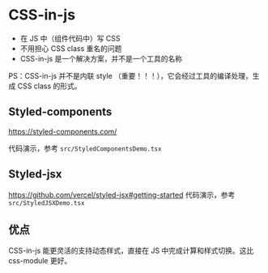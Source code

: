 # CSS-in-js

- 在 JS 中（组件代码中）写 CSS
- 不用担心 CSS class 重名的问题
- CSS-in-js 是一个解决方案，并不是一个工具的名称

PS：CSS-in-js 并不是内联 style （重要！！！），它会经过工具的编译处理，生成 CSS class 的形式。

## Styled-components

https://styled-components.com/

代码演示，参考 `src/StyledComponentsDemo.tsx`

## Styled-jsx

https://github.com/vercel/styled-jsx#getting-started
代码演示，参考 `src/StyledJSXDemo.tsx`

## 优点

CSS-in-js 能更灵活的支持动态样式，直接在 JS 中完成计算和样式切换。这比 css-module 更好。
